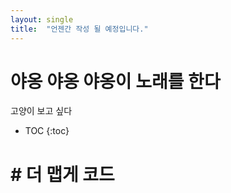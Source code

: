 ```yaml
---
layout: single
title:  "언젠간 작성 될 예정입니다."
---
```


# 야옹 야옹 야옹이 노래를 한다 

고양이 보고 싶다 

* TOC
{:toc}


<!DOCTYPE html>
<html>
<head>
<meta charset="UTF-8">
<title>42626</title>
</head>
<body>
	<h1># 더 맵게 코드</h1>	
  <script src= "https://gist.github.com/albtraum/04b26e8a360dfd5096007a79b0cc009c.js"> </script>
</body>
</html>
